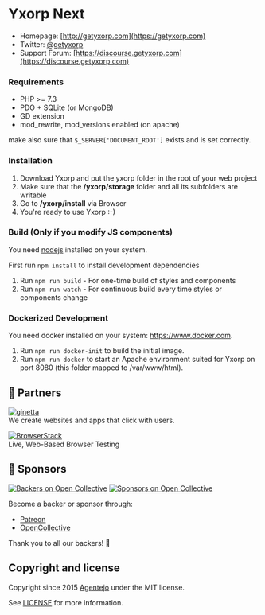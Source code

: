 # Yxorp Next

* Homepage: [http://getyxorp.com](https://getyxorp.com)
* Twitter: [@getyxorp](http://twitter.com/getyxorp)
* Support Forum: [https://discourse.getyxorp.com](https://discourse.getyxorp.com)


### Requirements

* PHP >= 7.3
* PDO + SQLite (or MongoDB)
* GD extension
* mod_rewrite, mod_versions enabled (on apache)

make also sure that <code>$_SERVER['DOCUMENT_ROOT']</code> exists and is set correctly.


### Installation

1. Download Yxorp and put the yxorp folder in the root of your web project
2. Make sure that the __/yxorp/storage__ folder and all its subfolders are writable
3. Go to __/yxorp/install__ via Browser
4. You're ready to use Yxorp :-)


### Build (Only if you modify JS components)

You need [nodejs](https://nodejs.org/) installed on your system.

First run `npm install` to install development dependencies

1. Run `npm run build` - For one-time build of styles and components
2. Run `npm run watch` - For continuous build every time styles or components change


### Dockerized Development

You need docker installed on your system: https://www.docker.com.

1. Run `npm run docker-init` to build the initial image.
2. Run `npm run docker` to start an Apache environment suited for Yxorp on port 8080 (this folder mapped to /var/www/html).


## 💐 Partners

[![ginetta](https://user-images.githubusercontent.com/321047/62825759-0fc9ce00-bbb1-11e9-866a-3148260e1548.png)](https://www.ginetta.net)<br>
We create websites and apps that click with users.


[![BrowserStack](https://user-images.githubusercontent.com/355427/27389060-9f716c82-569d-11e7-923c-bd5fe7f1c55a.png)](https://www.browserstack.com)<br>
Live, Web-Based Browser Testing


## 💐 Sponsors

[![Backers on Open Collective](https://opencollective.com/yxorp/backers/badge.svg)](#backers) [![Sponsors on Open Collective](https://opencollective.com/yxorp/sponsors/badge.svg)](#sponsors)

Become a backer or sponsor through:

- [Patreon](https://www.patreon.com/aheinze)
- [OpenCollective](https://opencollective.com/yxorp#backer)

Thank you to all our backers! 🙏


## Copyright and license

Copyright since 2015 [Agentejo](https://agentejo.com) under the MIT license.

See [LICENSE](LICENSE) for more information.
